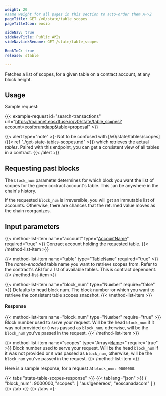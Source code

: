 ```yaml
---
weight: 20
#same weight for all pages in this section to auto-order them A->Z
pageTitle: GET /v0/state/table_scopes
pageTitleIcon: eosio

sideNav: true
sideNavTitle: Public APIs
sideNavLinkRename: GET /state/table_scopes

BookToC: true
release: stable

---
```


Fetches a list of scopes, for a given table on a contract account, at any block height.

## Usage

Sample request:

{{< example-request id="search-transactions" url="https://mainnet.eos.dfuse.io/v0/state/table_scopes?account=eosforumdapp&table=proposal" >}}

{{< alert type="note" >}}
Not to be confused with [/v0/state/tables/scopes]({{< ref "./get-state-tables-scopes.md" >}}) which retrieves the actual _tables_. Paired with this endpoint, you can get a consistent view of all tables in a contract.
{{< /alert >}}

## Requesting past blocks

The `block_num` parameter determines for which block you want the list
of scopes for the given contract account's table. This can be anywhere
in the chain's history.

If the requested `block_num` is irreversible, you will get an
immutable list of accounts. Otherwise, there are chances that the
returned value moves as the chain reorganizes.

## Input parameters

{{< method-list-item name="account" type="[AccountName](/eosio/public-apis/reference/types/accountname)" required="true" >}}
  Contract account holding the requested table.
{{< /method-list-item >}}

{{< method-list-item name="table" type="[TableName](/eosio/public-apis/reference/types/tablename)" required="true" >}}
  The _name-encoded_ table name you want to retrieve scopes from.  Refer to the contract's ABI for a list of available tables.  This is contract dependent.
{{< /method-list-item >}}

{{< method-list-item name="block_num" type="Number" require="false" >}}
  Defaults to head block num. The block number for which you want to retrieve the consistent table scopes snapshot.
{{< /method-list-item >}}


#### Response

{{< method-list-item name="block_num" type="Number" require="true" >}}
  Block number used to serve your request. Will be the head `block_num` if it was not provided or `0` was passed as `block_num`, otherwise, will be the `block_num` you've passed in the request.
{{< /method-list-item >}}

{{< method-list-item name="scopes" type="Array&lt;[Name](/eosio/public-apis/reference/types/name)&gt;" require="true" >}}
  Block number used to serve your request. Will be the head `block_num` if it was not provided or `0` was passed as `block_num`, otherwise, will be the `block_num` you've passed in the request.
{{< /method-list-item >}}

Here is a sample response, for a request at `block_num: 9000000`:

{{< tabs "state-table-scopes-response" >}}
{{< tab lang="json" >}}
{
  "block_num": 9000000,
  "scopes": [
    "aus1genereos",
    "eoscanadacom"
  ]
}
{{< /tab >}}
{{< /tabs >}}

